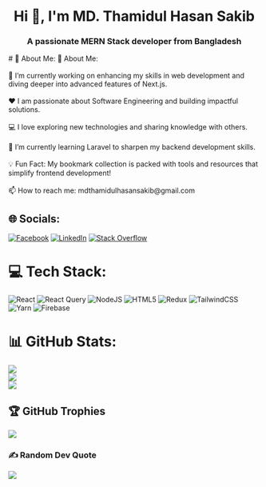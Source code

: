 <h1 align="center">Hi 👋, I'm MD. Thamidul Hasan Sakib</h1>
<h3 align="center">A passionate MERN Stack developer from Bangladesh</h3>
# 💫 About Me:
💫 About Me:<br><br>🔭 I’m currently working on enhancing my skills in web development and diving deeper into advanced features of Next.js.<br><br>❤️ I am passionate about Software Engineering and building impactful solutions.<br><br>💻 I love exploring new technologies and sharing knowledge with others.<br><br>🌱 I’m currently learning Laravel to sharpen my backend development skills.<br><br>💡 Fun Fact: My bookmark collection is packed with tools and resources that simplify frontend development!<br><br>📫 How to reach me: mdthamidulhasansakib@gmail.com


## 🌐 Socials:
[![Facebook](https://img.shields.io/badge/Facebook-%231877F2.svg?logo=Facebook&logoColor=white)](https://facebook.com/thamidul.hasan.sakib.2024) [![LinkedIn](https://img.shields.io/badge/LinkedIn-%230077B5.svg?logo=linkedin&logoColor=white)](https://linkedin.com/in/thsakib) [![Stack Overflow](https://img.shields.io/badge/-Stackoverflow-FE7A16?logo=stack-overflow&logoColor=white)](https://stackoverflow.com/users/26122695) 

# 💻 Tech Stack:
![React](https://img.shields.io/badge/react-%2320232a.svg?style=for-the-badge&logo=react&logoColor=%2361DAFB) ![React Query](https://img.shields.io/badge/-React%20Query-FF4154?style=for-the-badge&logo=react%20query&logoColor=white) ![NodeJS](https://img.shields.io/badge/node.js-6DA55F?style=for-the-badge&logo=node.js&logoColor=white) ![HTML5](https://img.shields.io/badge/html5-%23E34F26.svg?style=for-the-badge&logo=html5&logoColor=white) ![Redux](https://img.shields.io/badge/redux-%23593d88.svg?style=for-the-badge&logo=redux&logoColor=white) ![TailwindCSS](https://img.shields.io/badge/tailwindcss-%2338B2AC.svg?style=for-the-badge&logo=tailwind-css&logoColor=white) ![Yarn](https://img.shields.io/badge/yarn-%232C8EBB.svg?style=for-the-badge&logo=yarn&logoColor=white) ![Firebase](https://img.shields.io/badge/firebase-a08021?style=for-the-badge&logo=firebase&logoColor=ffcd34)
# 📊 GitHub Stats:
![](https://github-readme-stats.vercel.app/api?username=th-sakib&theme=one_dark_pro&hide_border=false&include_all_commits=false&count_private=false)<br/>
![](https://github-readme-streak-stats.herokuapp.com/?user=th-sakib&theme=one_dark_pro&hide_border=false)<br/>
![](https://github-readme-stats.vercel.app/api/top-langs/?username=th-sakib&theme=one_dark_pro&hide_border=false&include_all_commits=false&count_private=false&layout=compact)

## 🏆 GitHub Trophies
![](https://github-profile-trophy.vercel.app/?username=th-sakib&theme=vue&no-frame=false&no-bg=true&margin-w=4)

### ✍️ Random Dev Quote
![](https://quotes-github-readme.vercel.app/api?type=horizontal&theme=dark)

<!-- Proudly created with GPRM ( https://gprm.itsvg.in ) -->

